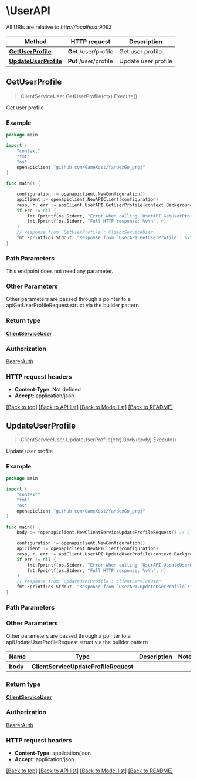 # \UserAPI

All URIs are relative to *http://localhost:9093*

Method | HTTP request | Description
------------- | ------------- | -------------
[**GetUserProfile**](UserAPI.md#GetUserProfile) | **Get** /user/profile | Get user profile
[**UpdateUserProfile**](UserAPI.md#UpdateUserProfile) | **Put** /user/profile | Update user profile



## GetUserProfile

> ClientServiceUser GetUserProfile(ctx).Execute()

Get user profile

### Example

```go
package main

import (
	"context"
	"fmt"
	"os"
	openapiclient "github.com/GameXost/YandexGo_proj"
)

func main() {

	configuration := openapiclient.NewConfiguration()
	apiClient := openapiclient.NewAPIClient(configuration)
	resp, r, err := apiClient.UserAPI.GetUserProfile(context.Background()).Execute()
	if err != nil {
		fmt.Fprintf(os.Stderr, "Error when calling `UserAPI.GetUserProfile``: %v\n", err)
		fmt.Fprintf(os.Stderr, "Full HTTP response: %v\n", r)
	}
	// response from `GetUserProfile`: ClientServiceUser
	fmt.Fprintf(os.Stdout, "Response from `UserAPI.GetUserProfile`: %v\n", resp)
}
```

### Path Parameters

This endpoint does not need any parameter.

### Other Parameters

Other parameters are passed through a pointer to a apiGetUserProfileRequest struct via the builder pattern


### Return type

[**ClientServiceUser**](ClientServiceUser.md)

### Authorization

[BearerAuth](../README.md#BearerAuth)

### HTTP request headers

- **Content-Type**: Not defined
- **Accept**: application/json

[[Back to top]](#) [[Back to API list]](../README.md#documentation-for-api-endpoints)
[[Back to Model list]](../README.md#documentation-for-models)
[[Back to README]](../README.md)


## UpdateUserProfile

> ClientServiceUser UpdateUserProfile(ctx).Body(body).Execute()

Update user profile

### Example

```go
package main

import (
	"context"
	"fmt"
	"os"
	openapiclient "github.com/GameXost/YandexGo_proj"
)

func main() {
	body := *openapiclient.NewClientServiceUpdateProfileRequest() // ClientServiceUpdateProfileRequest | 

	configuration := openapiclient.NewConfiguration()
	apiClient := openapiclient.NewAPIClient(configuration)
	resp, r, err := apiClient.UserAPI.UpdateUserProfile(context.Background()).Body(body).Execute()
	if err != nil {
		fmt.Fprintf(os.Stderr, "Error when calling `UserAPI.UpdateUserProfile``: %v\n", err)
		fmt.Fprintf(os.Stderr, "Full HTTP response: %v\n", r)
	}
	// response from `UpdateUserProfile`: ClientServiceUser
	fmt.Fprintf(os.Stdout, "Response from `UserAPI.UpdateUserProfile`: %v\n", resp)
}
```

### Path Parameters



### Other Parameters

Other parameters are passed through a pointer to a apiUpdateUserProfileRequest struct via the builder pattern


Name | Type | Description  | Notes
------------- | ------------- | ------------- | -------------
 **body** | [**ClientServiceUpdateProfileRequest**](ClientServiceUpdateProfileRequest.md) |  | 

### Return type

[**ClientServiceUser**](ClientServiceUser.md)

### Authorization

[BearerAuth](../README.md#BearerAuth)

### HTTP request headers

- **Content-Type**: application/json
- **Accept**: application/json

[[Back to top]](#) [[Back to API list]](../README.md#documentation-for-api-endpoints)
[[Back to Model list]](../README.md#documentation-for-models)
[[Back to README]](../README.md)


